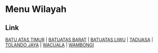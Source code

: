 # Menu Wilayah

## Link

[BATU ATAS TIMUR](https://github.com/gigit-pemilu/pemilu-2024-74-sulawesi-tenggara/tree/main/pileg-dpr/hitung-suara/sub/74-sulawesi-tenggara/sub/15-buton-selatan/sub/04-batu-atas/sub/2004-batu-atas-timur)
 | 
[BATUATAS BARAT](https://github.com/gigit-pemilu/pemilu-2024-74-sulawesi-tenggara/tree/main/pileg-dpr/hitung-suara/sub/74-sulawesi-tenggara/sub/15-buton-selatan/sub/04-batu-atas/sub/2002-batuatas-barat)
 | 
[BATUATAS LIWU](https://github.com/gigit-pemilu/pemilu-2024-74-sulawesi-tenggara/tree/main/pileg-dpr/hitung-suara/sub/74-sulawesi-tenggara/sub/15-buton-selatan/sub/04-batu-atas/sub/2001-batuatas-liwu)
 | 
[TADUASA](https://github.com/gigit-pemilu/pemilu-2024-74-sulawesi-tenggara/tree/main/pileg-dpr/hitung-suara/sub/74-sulawesi-tenggara/sub/15-buton-selatan/sub/04-batu-atas/sub/2006-taduasa)
 | 
[TOLANDO JAYA](https://github.com/gigit-pemilu/pemilu-2024-74-sulawesi-tenggara/tree/main/pileg-dpr/hitung-suara/sub/74-sulawesi-tenggara/sub/15-buton-selatan/sub/04-batu-atas/sub/2005-tolando-jaya)
 | 
[WACUALA](https://github.com/gigit-pemilu/pemilu-2024-74-sulawesi-tenggara/tree/main/pileg-dpr/hitung-suara/sub/74-sulawesi-tenggara/sub/15-buton-selatan/sub/04-batu-atas/sub/2003-wacuala)
 | 
[WAMBONGI](https://github.com/gigit-pemilu/pemilu-2024-74-sulawesi-tenggara/tree/main/pileg-dpr/hitung-suara/sub/74-sulawesi-tenggara/sub/15-buton-selatan/sub/04-batu-atas/sub/2007-wambongi)

